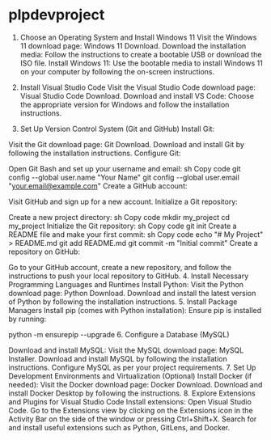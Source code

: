# plpdevproject

1. Choose an Operating System and Install Windows 11
Visit the Windows 11 download page: Windows 11 Download.
Download the installation media: Follow the instructions to create a bootable USB or download the ISO file.
Install Windows 11: Use the bootable media to install Windows 11 on your computer by following the on-screen instructions.

2. Install Visual Studio Code
Visit the Visual Studio Code download page: Visual Studio Code Download.
Download and install VS Code: Choose the appropriate version for Windows and follow the installation instructions.

3. Set Up Version Control System (Git and GitHub)
Install Git:

Visit the Git download page: Git Download.
Download and install Git by following the installation instructions.
Configure Git:

Open Git Bash and set up your username and email:
sh
Copy code
git config --global user.name "Your Name"
git config --global user.email "your.email@example.com"
Create a GitHub account:

Visit GitHub and sign up for a new account.
Initialize a Git repository:

Create a new project directory:
sh
Copy code
mkdir my_project
cd my_project
Initialize the Git repository:
sh
Copy code
git init
Create a README file and make your first commit:
sh
Copy code
echo "# My Project" > README.md
git add README.md
git commit -m "Initial commit"
Create a repository on GitHub:

Go to your GitHub account, create a new repository, and follow the instructions to push your local repository to GitHub.
4. Install Necessary Programming Languages and Runtimes
Install Python:
Visit the Python download page: Python Download.
Download and install the latest version of Python by following the installation instructions.
5. Install Package Managers
Install pip (comes with Python installation):
Ensure pip is installed by running:

python -m ensurepip --upgrade
6. Configure a Database (MySQL)

Download and install MySQL:
Visit the MySQL download page: MySQL Installer.
Download and install MySQL by following the installation instructions.
Configure MySQL as per your project requirements.
7. Set Up Development Environments and Virtualization (Optional)
Install Docker (if needed):
Visit the Docker download page: Docker Download.
Download and install Docker Desktop by following the instructions.
8. Explore Extensions and Plugins for Visual Studio Code
Install extensions:
Open Visual Studio Code.
Go to the Extensions view by clicking on the Extensions icon in the Activity Bar on the side of the window or pressing Ctrl+Shift+X.
Search for and install useful extensions such as Python, GitLens, and Docker.
